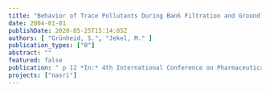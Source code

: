 ```yaml
---
title: "Behavior of Trace Pollutants During Bank Filtration and Ground Water Recharge of Wastewater-impacted Surface Waters"
date: 2004-01-01
publishDate: 2020-05-25T15:14:05Z
authors: [ "Grünheid, S.", "Jekel, M." ]
publication_types: ["0"]
abstract: ""
featured: false
publication: " p 12 *In:* 4th International Conference on Pharmaceuticals and Endocrine Disrupting Chemicals in Water. Minneapolis, Minnesota. 13 -15.10.2004"
projects: ["nasri"]
---
```


